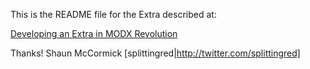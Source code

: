 This is the README file for the Extra described at:

[Developing an Extra in MODX Revolution](http://rtfm.modx.com/display/revolution20/Developing+an+Extra+in+MODX+Revolution "In the Official MODX Documentation")

Thanks!
Shaun McCormick
[splittingred|http://twitter.com/splittingred]
